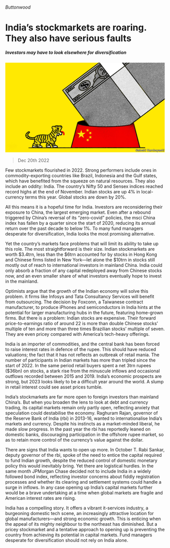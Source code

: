 ###### Buttonwood

# India’s stockmarkets are roaring. They also have serious faults 

##### Investors may have to look elsewhere for diversification 

![image](images/20221224_FND001.jpg) 

> Dec 20th 2022 

Few stockmarkets flourished in 2022. Strong performers include ones in commodity-exporting countries like Brazil, Indonesia and the Gulf states, which have benefited from the squeeze on natural resources. They also include an oddity: India. The country’s Nifty 50 and Sensex indices reached record highs at the end of November. Indian stocks are up 4% in local-currency terms this year. Global stocks are down by 20%.

All this means it is a hopeful time for India. Investors are reconsidering their exposure to China, the largest emerging market. Even after a rebound triggered by China’s reversal of its “zero-covid” policies, the msci China index has fallen by a quarter since the start of 2020, reducing its annual return over the past decade to below 1%. To many fund managers desperate for diversification, India looks the most promising alternative.

Yet the country’s markets face problems that will limit its ability to take up this role. The most straightforward is their size. Indian stockmarkets are worth $3.4trn, less than the $6trn accounted for by stocks in Hong Kong and Chinese firms listed in New York—let alone the $10trn in stocks still mostly out of reach to international investors in mainland China. India could only absorb a fraction of any capital redeployed away from Chinese stocks now, and an even smaller share of what investors eventually hope to invest in the mainland.

Optimists argue that the growth of the Indian economy will solve this problem. it firms like Infosys and Tata Consultancy Services will benefit from outsourcing. The decision by Foxconn, a Taiwanese contract manufacturer, to produce iPhones and semiconductors in India hints at the potential for larger manufacturing hubs in the future, featuring home-grown firms. But there is a problem: Indian stocks are expensive. Their forward price-to-earnings ratio of around 22 is more than double Chinese stocks’ multiple of ten and more than three times Brazilian stocks’ multiple of seven. They are even pricey compared with America’s tech-heavy offerings. 

India is an importer of commodities, and the central bank has been forced to raise interest rates in defence of the rupee. This should have reduced valuations; the fact that it has not reflects an outbreak of retail mania. The number of participants in Indian markets has more than tripled since the start of 2022. In the same period retail buyers spent a net 3trn rupees ($36bn) on stocks, a stark rise from the minuscule inflows and occasional outflows recorded between 2015 and 2019. India’s economic prospects are strong, but 2023 looks likely to be a difficult year around the world. A slump in retail interest could see asset prices tumble.

India’s stockmarkets are far more open to foreign investors than mainland China’s. But when you broaden the lens to look at debt and currency trading, its capital markets remain only partly open, reflecting anxiety that speculation could destabilise the economy. Raghuram Rajan, governor of the Reserve Bank of India (rbi) in 2013-16, wanted to internationalise India’s markets and currency. Despite his instincts as a market-minded liberal, he made slow progress. In the past year the rbi has reportedly leaned on domestic banks, discouraging participation in the offshore rupee market, so as to retain more control of the currency’s value against the dollar.

There are signs that India wants to open up more. In October T. Rabi Sankar, deputy governor of the rbi, spoke of the need to entice the capital required to fund Indian growth, despite the reduced control of domestic monetary policy this would inevitably bring. Yet there are logistical hurdles. In the same month JPMorgan Chase decided not to include India in a widely followed bond index, reflecting investor concerns about fiddly registration processes and whether its clearing and settlement systems could handle a surge in inflows. In any case opening up India’s capital markets further would be a brave undertaking at a time when global markets are fragile and American interest rates are rising. 

India has a compelling story. It offers a vibrant it-services industry, a burgeoning domestic tech scene, an increasingly attractive location for global manufacturers—and strong economic growth. This is enticing when the appeal of its mighty neighbour to the northeast has diminished. But a pricey stockmarket and a tentative approach to opening up is preventing the country from achieving its potential in capital markets. Fund managers desperate for diversification should not rely on India alone.






